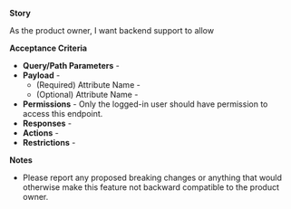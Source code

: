 **Story**

As the product owner, I want backend support to allow 

**Acceptance Criteria**

- **Query/Path Parameters** - 
- **Payload** - 
	- (Required) Attribute Name - 
	- (Optional) Attribute Name - 
- **Permissions** - Only the logged-in user should have permission to access this endpoint.
- **Responses** - 
- **Actions** - 
- **Restrictions** - 

**Notes**
- Please report any proposed breaking changes or anything that would otherwise make this feature not backward compatible to the product owner.